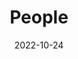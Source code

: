 ---
title: People
date: 2022-10-24

type: landing
  
sections:
  - block: people
    content:
      title: Meet the Team
      # Choose which groups/teams of users to display.
      #   Edit `user_groups` in each user's profile to add them to one or more of these groups.
      user_groups:
          - Researchers
          - Open Positions
      sort_by: Params.first_name
      sort_ascending: true
    design:
      show_interests: true
      show_role: true
      show_social: true
---